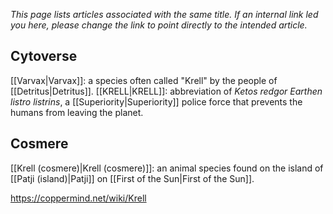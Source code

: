 *This  page lists articles associated with the same title.  If an internal link led you here, please change the link to point directly to the intended article.*

## Cytoverse
[[Varvax\|Varvax]]: a species often called "Krell" by the people of [[Detritus\|Detritus]].
[[KRELL\|KRELL]]: abbreviation of *Ketos redgor Earthen listro listrins*, a [[Superiority\|Superiority]] police force that prevents the humans from leaving the planet.
## Cosmere
[[Krell (cosmere)\|Krell (cosmere)]]: an animal species found on the island of [[Patji (island)\|Patji]] on [[First of the Sun\|First of the Sun]].


https://coppermind.net/wiki/Krell